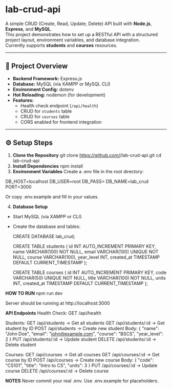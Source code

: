 # lab-crud-api

A simple CRUD (Create, Read, Update, Delete) API built with **Node.js**, **Express**, and **MySQL**.  
This project demonstrates how to set up a RESTful API with a structured project layout, environment variables, and database integration.  
Currently supports **students** and **courses** resources.

---

## 🚀 Project Overview
- **Backend Framework:** Express.js  
- **Database:** MySQL (via XAMPP or MySQL CLI)  
- **Environment Config:** dotenv  
- **Hot Reloading:** nodemon (for development)  
- **Features:**
  - Health check endpoint (`/api/health`)
  - CRUD for `students` table
  - CRUD for `courses` table
  - CORS enabled for frontend integration

---

## ⚙️ Setup Steps

1. **Clone the Repository**
   git clone https://github.com/<your-username>/lab-crud-api.git
   cd lab-crud-api
2. **Install Dependencies**
  npm install
3. **Environment Variables**
  Create a .env file in the root directory:
  
  DB_HOST=localhost
  DB_USER=root
  DB_PASS=
  DB_NAME=lab_crud
  PORT=3000

  Or copy .env.example and fill in your values.

4. **Database Setup**
- Start MySQL (via XAMPP or CLI).
- Create the database and tables:

  CREATE DATABASE lab_crud;
  
  CREATE TABLE students (
    id INT AUTO_INCREMENT PRIMARY KEY,
    name VARCHAR(100) NOT NULL,
    email VARCHAR(100) UNIQUE NOT NULL,
    course VARCHAR(100),
    year_level INT,
    created_at TIMESTAMP DEFAULT CURRENT_TIMESTAMP
  );
  
  CREATE TABLE courses (
    id INT AUTO_INCREMENT PRIMARY KEY,
    code VARCHAR(50) UNIQUE NOT NULL,
    title VARCHAR(100) NOT NULL,
    units INT,
    created_at TIMESTAMP DEFAULT CURRENT_TIMESTAMP
  );

**HOW TO RUN**
  npm run dev
  
  Server should be running at http://localhost:3000

**API Endpoints**
  Health Check:
  GET /api/health

Students:
  GET /api/students → Get all students
  GET /api/students/:id → Get student by ID
  POST /api/students → Create new student
  Body: { "name": "John Doe", "email": "john@example.com", "course": "BSCS", "year_level": 2 }
  PUT /api/students/:id → Update student
  DELETE /api/students/:id → Delete student

Courses:
  GET /api/courses → Get all courses
  GET /api/courses/:id → Get course by ID
  POST /api/courses → Create new course
  Body: { "code": "CS101", "title": "Intro to CS", "units": 3 }
  PUT /api/courses/:id → Update course
  DELETE /api/courses/:id → Delete course

**NOTES**
Never commit your real .env. Use .env.example for placeholders.
